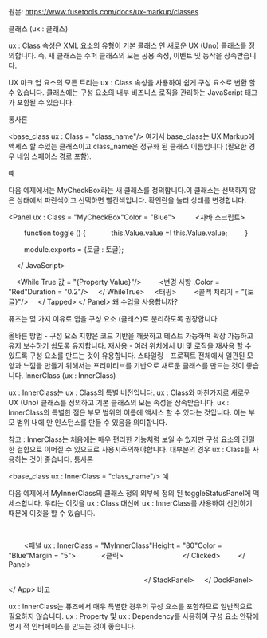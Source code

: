 원본: https://www.fusetools.com/docs/ux-markup/classes

클래스 (ux : 클래스)

ux : Class 속성은 XML 요소의 유형이 기본 클래스 인 새로운 UX (Uno) 클래스를 정의합니다. 즉, 새 클래스는 수퍼 클래스의 모든 공용 속성, 이벤트 및 동작을 상속받습니다.

UX 마크 업 요소의 모든 트리는 ux : Class 속성을 사용하여 쉽게 구성 요소로 변환 할 수 있습니다. 클래스에는 구성 요소의 내부 비즈니스 로직을 관리하는 JavaScript 태그가 포함될 수 있습니다.

통사론

<base_class ux : Class = "class_name"/>
여기서 base_class는 UX Markup에 액세스 할 수있는 클래스이고 class_name은 정규화 된 클래스 이름입니다 (필요한 경우 네임 스페이스 경로 포함).

예

다음 예제에서는 MyCheckBox라는 새 클래스를 정의합니다.이 클래스는 선택하지 않은 상태에서 파란색이고 선택하면 빨간색입니다. 확인란을 눌러 상태를 변경합니다.

<Panel ux : Class = "MyCheckBox"Color = "Blue">
    <bool ux : Property = "Value"/>
    <자바 스크립트>

        function toggle () {
            this.Value.value =! this.Value.value;
        }

        module.exports = {토글 : 토글};

    </ JavaScript>

    <While True 값 = "{Property Value}"/>
        <변경 사항 .Color = "Red"Duration = "0.2"/>
    </ WhileTrue>
    <태핑>
        <콜백 처리기 = "{토글}"/>
    </ Tapped>
</ Panel>
왜 수업을 사용합니까?

퓨즈는 몇 가지 이유로 앱을 구성 요소 (클래스)로 분리하도록 권장합니다.

올바른 방법 - 구성 요소 지향은 코드 기반을 깨끗하고 테스트 가능하며 확장 가능하고 유지 보수하기 쉽도록 유지합니다.
재사용 - 여러 위치에서 UI 및 로직을 재사용 할 수 있도록 구성 요소를 만드는 것이 유용합니다.
스타일링 - 프로젝트 전체에서 일관된 모양과 느낌을 만들기 위해서는 프리미티브를 기반으로 새로운 클래스를 만드는 것이 좋습니다.
InnerClass (ux : InnerClass)

ux : InnerClass는 ux : Class의 특별 버전입니다. ux : Class와 마찬가지로 새로운 UX (Uno) 클래스를 정의하고 기본 클래스의 모든 속성을 상속받습니다. ux : InnerClass의 특별한 점은 부모 범위의 이름에 액세스 할 수 있다는 것입니다. 이는 부모 범위 내에 만 인스턴스를 만들 수 있음을 의미합니다.

참고 : InnerClass는 처음에는 매우 편리한 기능처럼 보일 수 있지만 구성 요소의 긴밀한 결합으로 이어질 수 있으므로 사용시주의해야합니다. 대부분의 경우 ux : Class를 사용하는 것이 좋습니다.
통사론

<base_class ux : InnerClass = "class_name"/>
예

다음 예제에서 MyInnerClass의 클래스 정의 외부에 정의 된 toggleStatusPanel에 액세스합니다. 우리는 이것을 ux : Class 대신에 ux : InnerClass를 사용하여 선언하기 때문에 이것을 할 수 있습니다.

<App>
    <DockPanel>
        <Panel ux : Name = "statusPanel"Color = "# f00"Height = "80"Dock = "Top"/>
        <WhileTrue ux : Name = "toggleStatusPanel">
            <Change statusPanel.Color = "# 0f0"/>
        </ WhileTrue>

        <패널 ux : InnerClass = "MyInnerClass"Height = "80"Color = "Blue"Margin = "5">
            <클릭>
                <Toggle Target = "toggleStatusPanel"/>
            </ Clicked>
        </ Panel>

        <StackPanel>
            <MyInnerClass />
            <MyInnerClass />
            <MyInnerClass />
            <MyInnerClass />
        </ StackPanel>
    </ DockPanel>
</ App>
비고

ux : InnerClass는 퓨즈에서 매우 특별한 경우의 구성 요소를 포함하므로 일반적으로 필요하지 않습니다. ux : Property 및 ux : Dependency를 사용하여 구성 요소 안팎에 명시 적 인터페이스를 만드는 것이 좋습니다.
